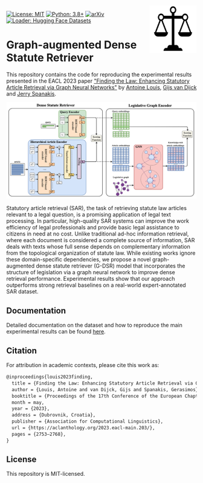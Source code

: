 <img src="docs/img/icon.png" width=125 height=125 align="right">

[![License: MIT](https://img.shields.io/badge/License-MIT-yellow.svg)](https://opensource.org/licenses/MIT)
[![Python: 3.8+](https://img.shields.io/badge/Python-3.8+-blue.svg)](https://www.python.org/downloads/)
[![arXiv](https://img.shields.io/badge/arXiv-2301.12847-b31b1b.svg?style=plastic)](https://arxiv.org/abs/2301.12847)
[![Loader: Hugging Face Datasets](https://img.shields.io/static/v1.svg?label=🤗%20Datasets&message=BSARD&color=FF9900)](https://huggingface.co/datasets/maastrichtlawtech/bsard)

# Graph-augmented Dense Statute Retriever

This repository contains the code for reproducing the experimental results presented in the EACL 2023 paper ["Finding the Law: Enhancing Statutory Article Retrieval via Graph Neural Networks"](https://aclanthology.org/2023.eacl-main.203/) by [Antoine Louis](https:/antoinelouis.co/work/), [Gijs van Dijck](https://www.maastrichtuniversity.nl/gijs.vandijck) and [Jerry Spanakis](https://dke.maastrichtuniversity.nl/jerry.spanakis/).

<p align="center"><img src="docs/img/cover.png" width="800"></p>

Statutory article retrieval (SAR), the task of retrieving statute law articles relevant to a legal question, is a promising application of legal text processing. In particular, high-quality SAR systems can improve the work efficiency of legal professionals and provide basic legal assistance to citizens in need at no cost. Unlike traditional ad-hoc information retrieval, where each document is considered a complete source of information, SAR deals with texts whose full sense depends on complementary information from the topological organization of statute law. While existing works ignore these domain-specific dependencies, we propose a novel graph-augmented dense statute retriever (G-DSR) model that incorporates the structure of legislation via a graph neural network to improve dense retrieval performance. Experimental results show that our approach outperforms strong retrieval baselines on a real-world expert-annotated SAR dataset.

## Documentation

Detailed documentation on the dataset and how to reproduce the main experimental results can be found [here](docs/README.md).

## Citation

For attribution in academic contexts, please cite this work as:

```latex
@inproceedings{louis2023finding,
  title = {Finding the Law: Enhancing Statutory Article Retrieval via Graph Neural Networks},
  author = {Louis, Antoine and van Dijck, Gijs and Spanakis, Gerasimos},
  booktitle = {Proceedings of the 17th Conference of the European Chapter of the Association for Computational Linguistics},
  month = may,
  year = {2023},
  address = {Dubrovnik, Croatia},
  publisher = {Association for Computational Linguistics},
  url = {https://aclanthology.org/2023.eacl-main.203/},
  pages = {2753–2768},
}
```

## License

This repository is MIT-licensed.
